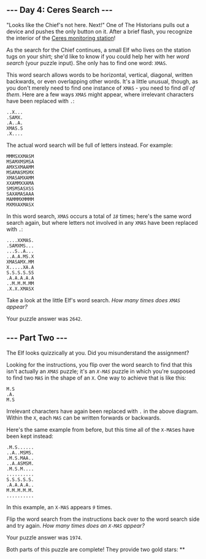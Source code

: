 ## --- Day 4: Ceres Search ---

"Looks like the Chief's not here. Next!" One of The Historians pulls out
a device and pushes the only button on it. After a brief flash, you
recognize the interior of the [Ceres monitoring
station](https://adventofcode.com/2019/day/10)!

As the search for the Chief continues, a small Elf who lives on the
station tugs on your shirt; she'd like to know if you could help her
with her *word search* (your puzzle input). She only has to find one
word: `XMAS`.

This word search allows words to be horizontal, vertical, diagonal,
written backwards, or even overlapping other words. It's a little
unusual, though, as you don't merely need to find one instance of
`XMAS` - you need to find *all of them*. Here are a few ways `XMAS`
might appear, where irrelevant characters have been replaced with `.`:

    ..X...
    .SAMX.
    .A..A.
    XMAS.S
    .X....

The actual word search will be full of letters instead. For example:

    MMMSXXMASM
    MSAMXMSMSA
    AMXSXMAAMM
    MSAMASMSMX
    XMASAMXAMM
    XXAMMXXAMA
    SMSMSASXSS
    SAXAMASAAA
    MAMMMXMMMM
    MXMXAXMASX

In this word search, `XMAS` occurs a total of *`18`* times; here's the
same word search again, but where letters not involved in any `XMAS`
have been replaced with `.`:

    ....XXMAS.
    .SAMXMS...
    ...S..A...
    ..A.A.MS.X
    XMASAMX.MM
    X.....XA.A
    S.S.S.S.SS
    .A.A.A.A.A
    ..M.M.M.MM
    .X.X.XMASX

Take a look at the little Elf's word search. *How many times does `XMAS`
appear?*

Your puzzle answer was `2642`.

## --- Part Two ---

The Elf looks quizzically at you. Did you misunderstand the assignment?

Looking for the instructions, you flip over the word search to find that
this isn't actually an *`XMAS`* puzzle; it's an
<span title="This part originally involved searching for something else, but this joke was too dumb to pass up.">*`X-MAS`*</span>
puzzle in which you're supposed to find two `MAS` in the shape of an
`X`. One way to achieve that is like this:

    M.S
    .A.
    M.S

Irrelevant characters have again been replaced with `.` in the above
diagram. Within the `X`, each `MAS` can be written forwards or
backwards.

Here's the same example from before, but this time all of the `X-MAS`es
have been kept instead:

    .M.S......
    ..A..MSMS.
    .M.S.MAA..
    ..A.ASMSM.
    .M.S.M....
    ..........
    S.S.S.S.S.
    .A.A.A.A..
    M.M.M.M.M.
    ..........

In this example, an `X-MAS` appears *`9`* times.

Flip the word search from the instructions back over to the word search
side and try again. *How many times does an `X-MAS` appear?*

Your puzzle answer was `1974`.

Both parts of this puzzle are complete! They provide two gold stars:
\*\*

